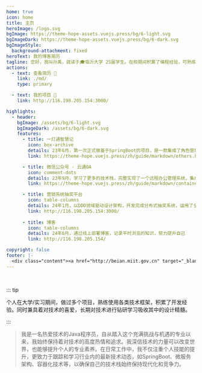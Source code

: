 ```yaml
---
home: true
icon: home
title: 主页
heroImage: /logo.svg
bgImage: https://theme-hope-assets.vuejs.press/bg/6-light.svg
bgImageDark: https://theme-hope-assets.vuejs.press/bg/6-dark.svg
bgImageStyle:
  background-attachment: fixed
heroText: 我的博客简历
tagline: 您好，我叫孙禹，就读于🎓临沂大学 25届学生。在校期间积累了编程经验，可熟练运用主流技术栈，做过多个项目和App等。
actions:
  - text: 查看简历 👣
    link: ./md/
    type: primary

  - text: 我的项目 💐
    link: http://116.198.205.154:3000/

highlights:
  - header: 
    bgImage: /assets/bg/6-light.svg
    bgImageDark: /assets/bg/6-dark.svg
    features:
      - title: 一灯通智慧记
        icon: box-archive
        details: 23年6月，第一次正式做基于SpringBoot的项目，是一款集成了角色管理、商品进销存统一管控的仓库管理软件
        link: https://theme-hope.vuejs.press/zh/guide/markdown/others.html#link-check

      - title: 微信公众号 - 云通OA 
        icon: comment-dots
        details: 23年9月，学习了更多的技术栈，完整实现了一个远程办公管理系统，集成官方的测试版微信公众号。
        link: https://theme-hope.vuejs.press/zh/guide/markdown/container.html

      - title: 营销系统抽奖平台
        icon: table-columns
        details: 24年1月，以DDD领域驱动设计架构，开发完成分布式抽奖系统，运用了全面的分布式技术栈。
        link: http://116.198.205.154:3000/
        
      - title: 博客
        icon: table-columns
        details: 24年6月，通过线上部署博客，记录平时浏览的知识，努力提升自己
        link: http://116.198.205.154/

copyright: false
footer: |-
  <div class="content"><a href="http://beian.miit.gov.cn" target="_blank">京ICP备1903****号</a> | MIT 协议, 版权所有 © 2023 你的名字，All rights reserved.</div>
---
```


<br/>

::: tip

个人在大学/实习期间，做过多个项目，熟练使用各类技术框架，积累了开发经验。同时兼具着对技术的喜爱，长期对技术进行钻研学习吸收其中的设计精髓。

:::

>我是一名热爱技术的Java程序员，自从踏入这个充满挑战与机遇的专业以来，我始终保持着对技术的高度热情和追求。我深信技术的力量可以改变世界，也能够提升个人的专业素养。在日常工作中，我不仅注重个人技能的提升，更致力于跟踪和学习行业内的最新技术动态，如SpringBoot、微服务架构、容器化技术等，以确保自己的技术栈始终保持现代化和竞争力。

